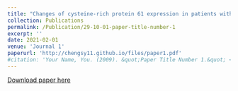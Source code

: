 ```yaml
---
title: "Changes of cysteine-rich protein 61 expression in patients with atherosclerosis and its clinical significance1"
collection: Publications
permalink: /Publication/29-10-01-paper-title-number-1
excerpt: ''
date: 2021-02-01
venue: 'Journal 1'
paperurl: 'http://chengsy11.github.io/files/paper1.pdf'
#citation: 'Your Name, You. (2009). &quot;Paper Title Number 1.&quot; <i>Journal 1</i>. 1(1).'
---
```



[Download paper here](http://chengsy11.github.io/files/paper1.pdf)
